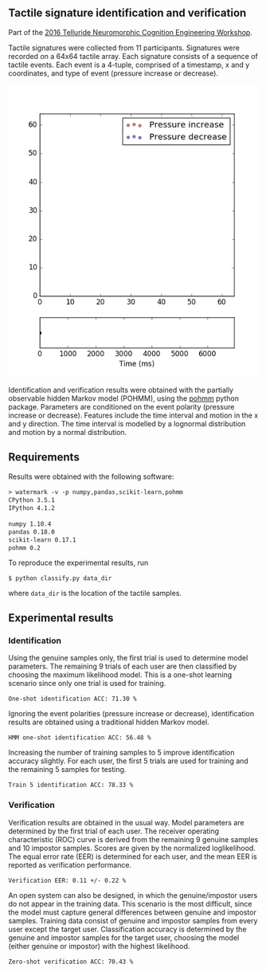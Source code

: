 ## Tactile signature identification and verification

Part of the [2016 Telluride Neuromorphic Cognition Engineering Workshop](http://telluride.iniforum.ch/).

Tactile signatures were collected from 11 participants. Signatures were recorded on a 64x64 tactile array. Each signature consists of a sequence of tactile events. Each event is a 4-tuple, comprised of a timestamp, x and y coordinates, and type of event (pressure increase or decrease).

<div align="center">
  <img src="figures/signature.gif">
</div>

Identification and verification results were obtained with the partially observable hidden Markov model (POHMM), using the [pohmm](https://github.com/vmonaco/pohmm) python package. Parameters are conditioned on the event polarity (pressure increase or decrease). Features include the time interval and motion in the x and y direction. The time interval is modelled by a lognormal distribution and motion by a normal distribution.

## Requirements

Results were obtained with the following software:

```
> watermark -v -p numpy,pandas,scikit-learn,pohmm
CPython 3.5.1
IPython 4.1.2

numpy 1.10.4
pandas 0.18.0
scikit-learn 0.17.1
pohmm 0.2
```

To reproduce the experimental results, run

    $ python classify.py data_dir
    
where `data_dir` is the location of the tactile samples. 

## Experimental results

### Identification

Using the genuine samples only, the first trial is used to determine model parameters. The remaining 9 trials of each user are then classified by choosing the maximum likelihood model. This is a one-shot learning scenario since only one trial is used for training.

    One-shot identification ACC: 71.30 %

Ignoring the event polarities (pressure increase or decrease), identification results are obtained using a traditional hidden Markov model.

    HMM one-shot identification ACC: 56.48 %

Increasing the number of training samples to 5 improve identification accuracy slightly. For each user, the first 5 trials are used for training and the remaining 5 samples for testing.
    
    Train 5 identification ACC: 78.33 %

### Verification

Verification results are obtained in the usual way. Model parameters are determined by the first trial of each user. The receiver operating characteristic (ROC) curve is derived from the remaining 9 genuine samples and 10 impostor samples. Scores are given by the normalized loglikelihood. The equal error rate (EER) is determined for each user, and the mean EER is reported as verification performance.

    Verification EER: 0.11 +/- 0.22 %

An open system can also be designed, in which the genuine/impostor users do not appear in the training data. This scenario is the most difficult, since the model must capture general differences between genuine and impostor samples. Training data consist of genuine and impostor samples from every user except the target user. Classification accuracy is determined by the genuine and impostor samples for the target user, choosing the model (either genuine or impostor) with the highest likelihood. 

    Zero-shot verification ACC: 70.43 %
